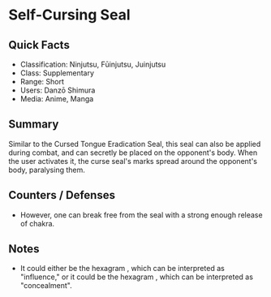 # Self-Cursing Seal

## Quick Facts
- Classification: Ninjutsu, Fūinjutsu, Juinjutsu
- Class: Supplementary
- Range: Short
- Users: Danzō Shimura
- Media: Anime, Manga

## Summary
Similar to the Cursed Tongue Eradication Seal, this seal can also be applied during combat, and can secretly be placed on the opponent's body. When the user activates it, the curse seal's marks spread around the opponent's body, paralysing them.

## Counters / Defenses
- However, one can break free from the seal with a strong enough release of chakra.

## Notes
- It could either be the hexagram , which can be interpreted as "influence," or it could be the hexagram , which can be interpreted as "concealment".
